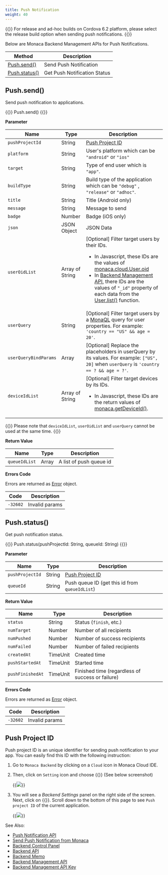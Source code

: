 ```yaml
---
title: Push Notification
weight: 40
---
```


{{<note>}}
For release and ad-hoc builds on Cordova 6.2 platform, please select the release build option when sending push notifications.
{{</note>}}

Below are Monaca Backend Management APIs for Push Notifications.

Method | Description
-------|-----------------------
[Push.send()](#push-send) | Send Push Notification
[Push.status()](#push-status) | Get Push Notification Status

## Push.send()

Send push notification to applications.

{{<highlight javascript>}}
Push.send()
{{</highlight>}}

**Parameter**

Name | Type | Description
-----|------|----------------
`pushProjectId` | String | [Push Project ID](#push-project-id)
`platform` | String | User's platform which can be `"android"` or `"ios"`
`target` | String | Type of end user which is `"app"`.
`buildType` | String | Build type of the application which can be `"debug"` , `"release"` or `"adhoc"`.
`title` | String | Title (Android only)
`message` | String | Message to send
`badge` | Number | Badge (iOS only)
`json` | JSON Object | JSON Data
`userOidList` | Array of String | [Optional] Filter target users by their IDs. <ul><li>In Javascript, these IDs are the values of [monaca.cloud.User.oid](../../cloud/user/#user-oid)</li><li>In [Backend Management API](../../cloud_management), there IDs are the values of `"_id"` property of each data from the [User.list()](../user/#user-list) function.</li></ul>
`userQuery` | String | [Optional] Filter target users by a [MonaQL](../../cloud/criteria/#monaca-query-language) query for user properties. For example: `'country == "US" && age = 20'`.
`userQueryBindParams` | Array | [Optional] Replace the placeholders in userQuery by its values. For example: `["US", 20]` when `userQuery` is `'country == ? && age = ?'`.
`deviceIdList` | Array of String | [Optional] Filter target devices by its IDs. <ul><li>In Javascript, these IDs are the return values of [monaca.getDeviceId()](../../utility/#monaca-getdeviceid).</li></ul>


{{<note>}}
Please note that <code>deviceIdList</code>, <code>userOidList</code> and <code>userQuery</code> cannot be used at the same time.
{{</note>}}

**Return Value**

Name | Type | Description
-----|------|----------------
`queueIdList` | Array | A list of push queue id

**Errors Code**

Errors are returned as [Error](../../cloud/error) object.

Code | Description
-----|--------------------------
`-32602` |  Invalid params

## Push.status()

Get push notification status.

{{<highlight javascript>}}
Push.status(pushProjectId: String, queueId: String)
{{</highlight>}}

**Parameter**

Name | Type | Description
-----|------|----------------
`pushProjectId` | String | [Push Project ID](#push-project-id)
`queueId` | String | Push queue ID (get this id from `queueIdList`)

**Return Value**

Name | Type | Description
-----|------|----------------
`status` | String | Status (`finish`, etc.)
`numTarget` | Number | Number of all recipients
`numPushed` | Number | Number of success recipients
`numFailed` | Number | Number of failed recipients
`createdAt` | TimeUnit | Created time
`pushStartedAt` | TimeUnit | Started time
`pushFinishedAt` | TimeUnit | Finished time (regardless of success or failure)

**Errors Code**

Errors are returned as [Error](../../cloud/error) object.

Code | Description
-----|--------------------------
`-32602` |  Invalid params

##  Push Project ID

Push project ID is an unique identifier for sending push notification to
your app. You can easily find this ID with the following instruction:

1.  Go to `Monaca Backend` by clicking on a `Cloud` icon in Monaca Cloud
    IDE.

2.  Then, click on `Setting` icon and choose {{<guilabel name="Backend Settings">}} (See
    below screenshot)

    {{<img src="/images/reference/monaca_api/cloud_management/backend_setting.png">}}

3.  You will see a *Backend Settings* panel on the right side of the
    screen. Next, click on {{<guilabel name="Push Notification">}}. Scroll down to the bottom
    of this page to see `Push project ID` of the current application.

    {{<img src="/images/reference/monaca_api/cloud_management/push_projectID.png">}}

See Also: 

- [Push Notification API](../../cloud/push)
- [Send Push Notification from Monaca](/en/products_guide/push_notification/overview)
- [Backend Control Panel](/en/products_guide/backend/control_panel)
- [Backend API](../../cloud)
- [Backend Memo](/en/sampleapp/samples/backend_memo)
- [Backend Management API](../../cloud_management)
- [Backend Management API Key](/en/products_guide/backend/control_panel/#backend-management-api-key)


